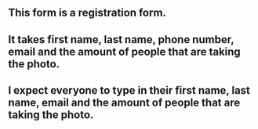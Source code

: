 ## This form is a registration form.
## It takes first name, last name, phone number, email and the amount of people that are taking the photo.
## I expect everyone to type in their first name, last name, email and the amount of people that are taking the photo.